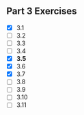 ## Part 3 Exercises
- [x] 3.1
- [ ] 3.2
- [ ] 3.3
- [ ] 3.4
- [x] **3.5**
- [x] 3.6
- [x] 3.7
- [ ] 3.8
- [ ] 3.9
- [ ] 3.10
- [ ] 3.11
